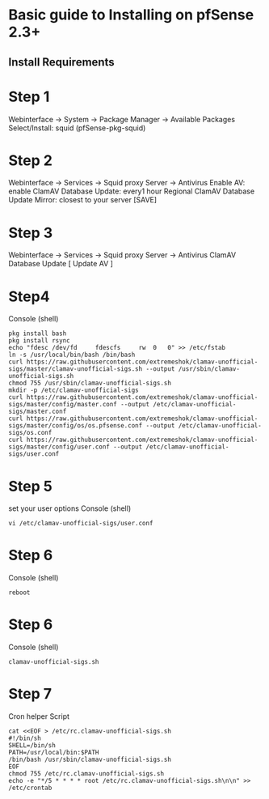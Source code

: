 # Basic guide to Installing on pfSense 2.3+

## Install Requirements
# Step 1
Webinterface -> System -> Package Manager -> Available Packages
Select/Install: squid (pfSense-pkg-squid)

# Step 2
Webinterface -> Services -> Squid proxy Server -> Antivirus
Enable AV: enable
ClamAV Database Update: every1 hour
Regional ClamAV Database Update Mirror: closest to your server
[SAVE]

# Step 3
Webinterface -> Services -> Squid proxy Server -> Antivirus
ClamAV Database Update [ Update AV ]

# Step4
Console (shell)
```
pkg install bash
pkg install rsync
echo "fdesc	/dev/fd		fdescfs		rw	0	0" >> /etc/fstab
ln -s /usr/local/bin/bash /bin/bash
curl https://raw.githubusercontent.com/extremeshok/clamav-unofficial-sigs/master/clamav-unofficial-sigs.sh --output /usr/sbin/clamav-unofficial-sigs.sh
chmod 755 /usr/sbin/clamav-unofficial-sigs.sh
mkdir -p /etc/clamav-unofficial-sigs
curl https://raw.githubusercontent.com/extremeshok/clamav-unofficial-sigs/master/config/master.conf --output /etc/clamav-unofficial-sigs/master.conf
curl https://raw.githubusercontent.com/extremeshok/clamav-unofficial-sigs/master/config/os/os.pfsense.conf --output /etc/clamav-unofficial-sigs/os.conf
curl https://raw.githubusercontent.com/extremeshok/clamav-unofficial-sigs/master/config/user.conf --output /etc/clamav-unofficial-sigs/user.conf
````

# Step 5
set your user options
Console (shell)
```
vi /etc/clamav-unofficial-sigs/user.conf
```

# Step 6
Console (shell)
```
reboot
```

# Step 6
Console (shell)
```
clamav-unofficial-sigs.sh
```

# Step 7
Cron helper Script
```
cat <<EOF > /etc/rc.clamav-unofficial-sigs.sh
#!/bin/sh
SHELL=/bin/sh
PATH=/usr/local/bin:$PATH
/bin/bash /usr/sbin/clamav-unofficial-sigs.sh
EOF
chmod 755 /etc/rc.clamav-unofficial-sigs.sh
echo -e "*/5 * * * * root /etc/rc.clamav-unofficial-sigs.sh\n\n" >> /etc/crontab
```
